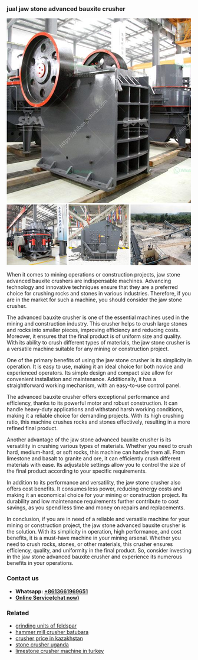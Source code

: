 <h3>jual jaw stone advanced bauxite crusher</h3><img src='1706766851.jpg' alt=''><p>When it comes to mining operations or construction projects, jaw stone advanced bauxite crushers are indispensable machines. Advancing technology and innovative techniques ensure that they are a preferred choice for crushing rocks and stones in various industries. Therefore, if you are in the market for such a machine, you should consider the jaw stone crusher.</p><p>The advanced bauxite crusher is one of the essential machines used in the mining and construction industry. This crusher helps to crush large stones and rocks into smaller pieces, improving efficiency and reducing costs. Moreover, it ensures that the final product is of uniform size and quality. With its ability to crush different types of materials, the jaw stone crusher is a versatile machine suitable for any mining or construction project.</p><p>One of the primary benefits of using the jaw stone crusher is its simplicity in operation. It is easy to use, making it an ideal choice for both novice and experienced operators. Its simple design and compact size allow for convenient installation and maintenance. Additionally, it has a straightforward working mechanism, with an easy-to-use control panel.</p><p>The advanced bauxite crusher offers exceptional performance and efficiency, thanks to its powerful motor and robust construction. It can handle heavy-duty applications and withstand harsh working conditions, making it a reliable choice for demanding projects. With its high crushing ratio, this machine crushes rocks and stones effectively, resulting in a more refined final product.</p><p>Another advantage of the jaw stone advanced bauxite crusher is its versatility in crushing various types of materials. Whether you need to crush hard, medium-hard, or soft rocks, this machine can handle them all. From limestone and basalt to granite and ore, it can efficiently crush different materials with ease. Its adjustable settings allow you to control the size of the final product according to your specific requirements.</p><p>In addition to its performance and versatility, the jaw stone crusher also offers cost benefits. It consumes less power, reducing energy costs and making it an economical choice for your mining or construction project. Its durability and low maintenance requirements further contribute to cost savings, as you spend less time and money on repairs and replacements.</p><p>In conclusion, if you are in need of a reliable and versatile machine for your mining or construction project, the jaw stone advanced bauxite crusher is the solution. With its simplicity in operation, high performance, and cost benefits, it is a must-have machine in your mining arsenal. Whether you need to crush rocks, stones, or other materials, this crusher ensures efficiency, quality, and uniformity in the final product. So, consider investing in the jaw stone advanced bauxite crusher and experience its numerous benefits in your operations.</p><h3>Contact us</h3><ul><li><strong>Whatsapp:&nbsp;<a href="https://wa.me/8613661969651">+8613661969651</a></strong></li><li><a href="https://swt.shibang-china.com/?git&amp;zhl&amp;jual jaw stone advanced bauxite crusher"><strong>Online Service(chat now)</strong></a></li></ul><h3>Related</h3><ul><li><a href='grinding units of feldspar.md'>grinding units of feldspar</a></li><li><a href='hammer mill crusher batubara.md'>hammer mill crusher batubara</a></li><li><a href='crusher price in kazakhstan.md'>crusher price in kazakhstan</a></li><li><a href='stone crusher uganda.md'>stone crusher uganda</a></li><li><a href='limestone crusher machine in turkey.md'>limestone crusher machine in turkey</a></li></ul>